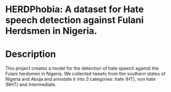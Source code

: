 # HERDPhobia: A dataset for Hate speech detection against Fulani Herdsmen in Nigeria.

 

# Description

This project creates a model for the detection of hate speech against the Fulani herdsmen in Nigeria. We collected tweets from the southern states of Nigeria and Abuja and annotate it into 3 categories: hate (HT), non hate (NHT) and Intermediate. 
